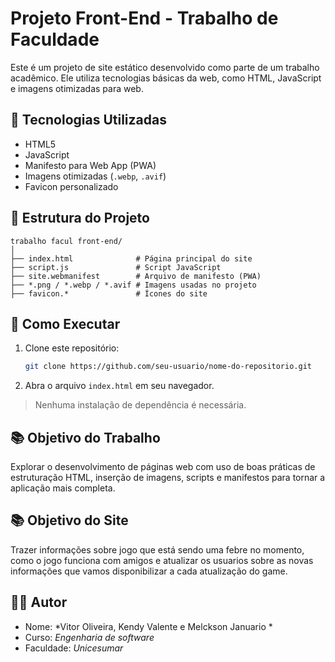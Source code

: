 # Projeto Front-End - Trabalho de Faculdade

Este é um projeto de site estático desenvolvido como parte de um trabalho acadêmico. Ele utiliza tecnologias básicas da web, como HTML, JavaScript e imagens otimizadas para web.

## 🔧 Tecnologias Utilizadas

- HTML5
- JavaScript
- Manifesto para Web App (PWA)
- Imagens otimizadas (`.webp`, `.avif`)
- Favicon personalizado

## 📁 Estrutura do Projeto

```
trabalho facul front-end/
│
├── index.html              # Página principal do site
├── script.js               # Script JavaScript
├── site.webmanifest        # Arquivo de manifesto (PWA)
├── *.png / *.webp / *.avif # Imagens usadas no projeto
├── favicon.*               # Ícones do site
```

## 🚀 Como Executar

1. Clone este repositório:
   ```bash
   git clone https://github.com/seu-usuario/nome-do-repositorio.git
   ```

2. Abra o arquivo `index.html` em seu navegador.

> Nenhuma instalação de dependência é necessária.


## 📚 Objetivo do Trabalho

Explorar o desenvolvimento de páginas web com uso de boas práticas de estruturação HTML, inserção de imagens, scripts e manifestos para tornar a aplicação mais completa.

## 📚 Objetivo do Site

Trazer informações sobre jogo que está sendo uma febre no momento, como o jogo funciona com amigos e atualizar os usuarios sobre as novas informações que vamos disponibilizar a cada atualização do game.
## 🧑‍💻 Autor

- Nome: *Vitor Oliveira, Kendy Valente e Melckson Januario  *
- Curso: *Engenharia de software*
- Faculdade: *Unicesumar*
